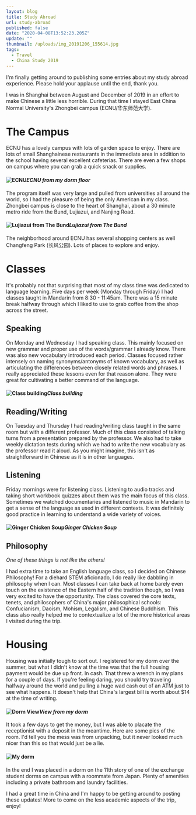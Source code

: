 ```yaml
---
layout: blog
title: Study Abroad
url: study-abroad
published: false
date: "2020-04-08T13:52:23.205Z"
update: ""
thumbnail: /uploads/img_20191206_155614.jpg
tags:
  - Travel
  - China Study 2019
---
```

I'm finally getting around to publishing some entries about my study abroad experience. Please hold your applause until the end, thank you.

I was in Shanghai between August and December of 2019 in an effort to make Chinese a little less horrible. During that time I stayed East China Normal University's Zhongbei campus (ECNU/华东师范大学).

# The Campus

ECNU has a lovely campus with lots of garden space to enjoy. There are lots of small Shanghainese restaurants in the immediate area in addition to the school having several excellent cafeterias. There are even a few shops on campus where you can grab a quick snack or supplies.

#### ![ECNU](/uploads/img_20191206_155614.jpg "ECNU")*ECNU from my dorm floor*

The program itself was very large and pulled from universities all around the world, so I had the pleasure of being the only American in my class. Zhongbei campus is close to the heart of Shanghai, about a 30 minute metro ride from the Bund, Lujiazui, and Nanjing Road.

#### ![Lujiazui from The Bund](/uploads/mvimg_20191020_213145.jpg "Lujiazui from The Bund")*Lujiazui from The Bund*

The neighborhood around ECNU has several shopping centers as well Changfeng Park (长风公园). Lots of places to explore and enjoy.

# Classes

It's probably not that surprising that most of my class time was dedicated to language learning. Five days per week (Monday through Friday) I had classes taught in Mandarin from 8:30 - 11:45am. There was a 15 minute break halfway through which I liked to use to grab coffee from the shop across the street.

## Speaking

On Monday and Wednesday I had speaking class. This mainly focused on new grammar and proper use of the words/grammar I already know. There was also new vocabulary introduced each period. Classes focused rather intensely on naming synonyms/antonyms of known vocabulary, as well as articulating the differences between closely related words and phrases. I really appreciated these lessons even for that reason alone. They were great for cultivating a better command of the language.

#### ![Class building](/uploads/mvimg_20190924_092023.jpg "Class building")*Class building*

## Reading/Writing

On Tuesday and Thursday I had reading/writing class taught in the same room but with a different professor. Much of this class consisted of talking turns from a presentation prepared by the professor. We also had to take weekly dictation tests during which we had to write the new vocabulary as the professor read it aloud. As you might imagine, this isn't as straightforward in Chinese as it is in other languages.

## Listening

Friday mornings were for listening class. Listening to audio tracks and taking short workbook quizzes about them was the main focus of this class.  Sometimes we watched documentaries and listened to music in Mandarin to get a sense of the language as used in different contexts. It was definitely good practice in learning to understand a wide variety of voices.

#### ![Ginger Chicken Soup](/uploads/img_20191019_130453_exported_stabilized_178720828601232833.gif "Ginger Chicken Soup")*Ginger Chicken Soup*

## Philosophy

*One of these things is not like the others!*

I had extra time to take an English language class, so I decided on Chinese Philosophy! For a diehard STEM aficionado, I do really like dabbling in philosophy when I can. Most classes I can take back at home barely even touch on the existence of the Eastern half of the tradition though, so I was very excited to have the opportunity. The class covered the core texts, tenets, and philosophers of China's major philosophical schools: Confucianism, Daoism, Mohism, Legalism, and Chinese Buddhism. This class also really helped me to contextualize a lot of the more historical areas I visited during the trip.

# Housing

Housing was initially tough to sort out. I registered for my dorm over the summer, but what I didn't know at the time was that the full housing payment would be due up front. In cash. That threw a wrench in my plans for a couple of days. If you're feeling daring, you should try traveling halfway around the world and pulling a huge wad cash out of an ATM just to see what happens. It doesn't help that China's largest bill is worth about $14 at the time of writing.

#### ![Dorm View](/uploads/mvimg_20190829_044435.jpg)*View from my dorm*

It took a few days to get the money, but I was able to placate the receptionist with a deposit in the meantime. Here are some pics of the room. I'd tell you the mess was from unpacking, but it never looked much nicer than this so that would just be a lie.

#### ![My dorm](/uploads/mvimg_20190901_141543.jpg "My dorm")

In the end I was placed in a dorm on the 11th story of one of the exchange student dorms on campus with a roommate from Japan. Plenty of amenities including a private bathroom and laundry facilities.

I had a great time in China and I'm happy to be getting around to posting these updates! More to come on the less academic aspects of the trip, enjoy!